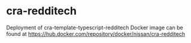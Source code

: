 # cra-redditech
Deployment of cra-template-typescript-redditech
Docker image can be found at https://hub.docker.com/repository/docker/nissan/cra-redditech
